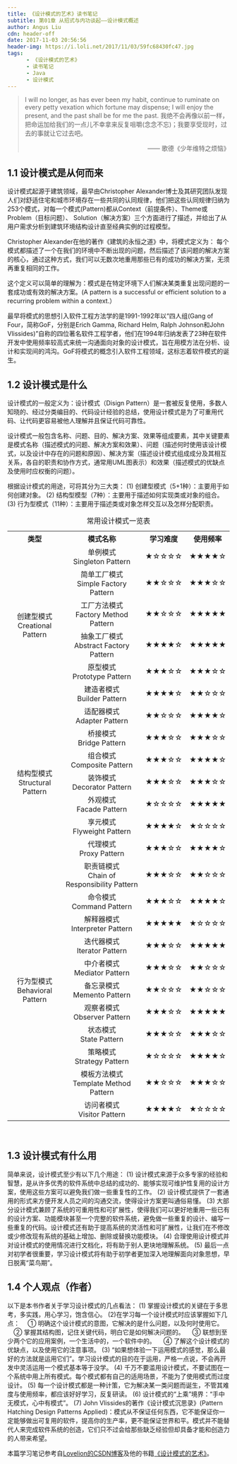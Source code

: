 ```yaml
---
title: 《设计模式的艺术》读书笔记
subtitle: 第01章 从招式与内功谈起——设计模式概述
author: Angus Liu
cdn: header-off
date: 2017-11-03 20:56:56
header-img: https://i.loli.net/2017/11/03/59fc68430fc47.jpg
tags:
      - 《设计模式的艺术》
      - 读书笔记
      - Java
      - 设计模式
---
```

> I will no longer, as has ever been my habit, continue to ruminate on every petty vexation which fortune may dispense; I will enjoy the present, and the past shall be for me the past.
> 我绝不会再像以前一样，把命运加给我们的一点儿不幸拿来反复咀嚼(念念不忘)；我要享受现时，过去的事就让它过去吧。
> <p align="right"> —— 歌德《少年维特之烦恼》 </p>

## 1.1 设计模式是从何而来
设计模式起源于建筑领域，最早由Christopher Alexander博士及其研究团队发现人们对舒适住宅和城市环境存在一些共同的认同规律，他们把这些认同规律归纳为253个模式，对每一个模式(Pattern)都从Context（前提条件）、Theme或Problem（目标问题）、 Solution（解决方案）三个方面进行了描述，并给出了从用户需求分析到建筑环境结构设计直至经典实例的过程模型。

Christopher Alexander在他的著作《建筑的永恒之道》中，将模式定义为： 每个模式都描述了一个在我们的环境中不断出现的问题，然后描述了该问题的解决方案的核心，通过这种方式，我们可以无数次地重用那些已有的成功的解决方案，无须再重复相同的工作。

这个定义可以简单的理解为：模式是在特定环境下人们解决某类重复出现问题的一套成功或有效的解决方案。(A pattern is a successful or efficient solution to a recurring  problem within a context.）

最早将模式的思想引入软件工程方法学的是1991-1992年以“四人组(Gang of Four，简称GoF，分别是Erich Gamma, Richard Helm, Ralph Johnson和John Vlissides)”自称的四位著名软件工程学者，他们在1994年归纳发表了23种在软件开发中使用频率较高式来统一沟通面向对象的设计模式，旨在用模方法在分析、设计和实现间的鸿沟。GoF将模式的概念引入软件工程领域，这标志着软件模式的诞生。

## 1.2 设计模式是什么
设计模式的一般定义为：设计模式（Disign Pattern）是一套被反复使用，多数人知晓的、经过分类编目的、代码设计经验的总结，使用设计模式是为了可重用代码、让代码更容易被他人理解并且保证代码可靠性。

设计模式一般包含名称、问题、目的、解决方案、效果等组成要素，其中关键要素是模式名称（描述模式的问题、解决方案和效果）、问题（描述何时使用该设计模式，以及设计中存在的问题和原因）、解决方案（描述设计模式组成成分及其相互关系，各自的职责和协作方式，通常用UML图表示）和效果（描述模式的优缺点及使用时应权衡的问题）。

根据设计模式的用途，可将其分为三大类：
(1) 创建型模式（5+1种）：主要用于如何创建对象。
(2) 结构型模型（7种）：主要用于描述如何实现类或对象的组合。
(3) 行为型模式（11种）：主要用于描述类或对象怎样交互以及怎样分配职责。

<table style="text-align:center"><caption style="text-align:center">常用设计模式一览表</caption><tr><th style="text-align:center">类型</th><th style="text-align:center">模式名称</th><th style="text-align:center">学习难度</th><th style="text-align:center">使用频率</th></tr><tr><td rowspan="6">创建型模式<br/>Creational Pattern</td><td>单例模式<br />Singleton Pattern</td><td>★☆☆☆☆</td><td>★★★★☆</td></tr><tr><td>简单工厂模式<br />Simple Factory Pattern</td><td>★★☆☆☆</td><td>★★★☆☆</td></tr><tr><td>工厂方法模式<br />Factory Method Pattern</td><td>★★☆☆☆</td><td>★★★★★</td></tr><tr><td>抽象工厂模式<br />Abstract Factory Pattern</td><td>★★★★☆</td><td>★★★★★</td></tr><tr><td>原型模式<br/>Prototype Pattern</td><td>★★★☆☆</td><td>★★★☆☆</td></tr><tr><td>建造者模式<br />Builder Pattern</td><td>★★★★☆</td><td>★★☆☆☆</td></tr><tr><td rowspan="7">结构型模式<br />Structural Pattern</td><td>适配器模式<br />Adapter Pattern</td><td>★★☆☆☆</td><td>★★★★☆</td></tr><tr><td>桥接模式<br />Bridge Pattern</td><td>★★★☆☆</td><td>★★★☆☆</td></tr><tr><td>组合模式<br />Composite Pattern</td><td>★★★☆☆</td><td>★★★★☆</td></tr><tr><td>装饰模式<br />Decorator Pattern</td><td>★★★☆☆</td><td>★★★☆☆</td></tr><tr><td>外观模式<br />Facade Pattern</td><td>★☆☆☆☆</td><td>★★★★★</td></tr><tr><td>享元模式<br />Flyweight Pattern</td><td>★★★★☆</td><td>★☆☆☆☆</td></tr><tr><td>代理模式<br />Proxy Pattern</td><td>★★★☆☆</td><td>★★★★☆</td></tr><tr><td rowspan="11">行为型模式<br />Behavioral Pattern</td><td>职责链模式<br />Chain of Responsibility Pattern</td><td>★★★☆☆</td><td>★★☆☆☆</td></tr><tr><td>命令模式<br />Command Pattern</td><td>★★★☆☆</td><td>★★★★☆</td></tr><tr><td>解释器模式<br />Interpreter Pattern</td><td>★★★★★</td><td>★☆☆☆☆</td></tr><tr><td>迭代器模式<br />Iterator Pattern</td><td>★★★☆☆</td><td>★★★★★</td></tr><tr><td>中介者模式<br />Mediator Pattern</td><td>★★★☆☆</td><td>★★☆☆☆</td></tr><tr><td>备忘录模式<br />Memento Pattern</td><td>★★☆☆☆</td><td>★★☆☆☆</td></tr><tr><td>观察者模式<br />Observer Pattern</td><td>★★★☆☆</td><td>★★★★★</td></tr><tr><td>状态模式<br />State Pattern</td><td>★★★☆☆</td><td>★★★☆☆</td></tr><tr><td>策略模式<br />Strategy Pattern</td><td>★☆☆☆☆</td><td>★★★★☆</td></td><tr><td>模板方法模式<br />Template Method Pattern</td><td>★★☆☆☆</td><td>★★★☆☆</td></td><tr><td>访问者模式<br />Visitor Pattern</td><td>★★★★☆</td><td>★☆☆☆☆</td></td></table><br />

## 1.3 设计模式有什么用
简单来说，设计模式至少有以下几个用途：
(1) 设计模式来源于众多专家的经验和智慧，是从许多优秀的软件系统中总结的成功的、能够实现可维护性复用的设计方案，使用这些方案可以避免我们做一些重复性的工作。
(2) 设计模式提供了一套通用的形式来方便开发人员之间的沟通交流，使得设计方案更叫通俗易懂。
(3) 大部分设计模式兼顾了系统的可重用性和可扩展性，使得我们可以更好地重用一些已有的设计方案、功能模块甚至一个完整的软件系统，避免做一些重复的设计、编写一些重复的代码。设计模式还有助于提高系统的灵活性和可扩展性，让我们在不修改或少修改现有系统的基础上增加、删除或替换功能模块。
(4) 合理使用设计模式并对设计模式的使用情况进行文档化，将有助于别人更块地理解系统。
(5) 最后一点对初学者很重要，学习设计模式将有助于初学者更加深入地理解面向对象思想，早日脱离“菜鸟期”。

## 1.4 个人观点（作者）
以下是本书作者关于学习设计模式的几点看法：
(1) 掌握设计模式的关键在于多思考，多实践，用心学习，饱含信心。
(2)在学习每一个设计模式时应该掌握如下几点：
&emsp;① 明确这个设计模式的意图，它解决的是什么问题，以及何时使用它。
&emsp;② 掌握其结构图，记住关键代码，明白它是如何解决问题的。
&emsp;③ 联想到至少两个它的应用案例，一个生活中的，一个软件中的。
&emsp;④ 了解这个设计模式的优缺点，以及使用它的注意事项。
(3) “如果想体验一下运用模式的感觉，那么最好的方法就是运用它们”。学习设计模式的目的在于运用，严格一点说，不会再开发中灵活运用一个模式基本等于没学。
(4) 千万不要滥用设计模式，不要试图在一个系统中用上所有模式。每个模式都有自己的适用场景，不能为了使用模式而过度设计。
(5) 每一个设计模式都是一种计策，它为解决某一类问题而诞生，不管其难度与使用频率，都应该好好学习，反复研读。
(6) 设计模式的“上乘”境界：“手中无模式，心中有模式”。
(7) John Vlissides的著作《设计模式沉思录》(Pattern Hatching Design Patterns Applied)：模式从不保证任何东西，它不能保证你一定能够做出可复用的软件，提高你的生产率，更不能保证世界和平。模式并不能替代人来完成软件系统的创造，它们只不过会给那些缺乏经验但却具备才能和创造力的人带来希望。

本篇学习笔记参考自[Lovelion的CSDN博客](http://blog.csdn.net/lovelion/article/details/17517213)及他的书籍[《设计模式的艺术》](https://book.douban.com/subject/20493657/)。
